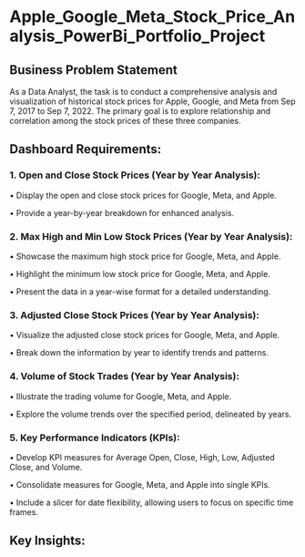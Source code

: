 # Apple_Google_Meta_Stock_Price_Analysis_PowerBi_Portfolio_Project

## Business Problem Statement

As a Data Analyst, the task is to conduct a comprehensive analysis and visualization of historical stock prices for  Apple, Google, and Meta from Sep 7, 2017 to Sep 7, 2022. The primary goal is to explore relationship and correlation among the stock prices of these three companies.

## Dashboard Requirements:

### 1. Open and Close Stock Prices (Year by Year Analysis):

•	Display the open and close stock prices for Google, Meta, and Apple.

•	Provide a year-by-year breakdown for enhanced analysis.

### 2. Max High and Min Low Stock Prices (Year by Year Analysis):

•	Showcase the maximum high stock price for Google, Meta, and Apple.

•	Highlight the minimum low stock price for Google, Meta, and Apple.

•	Present the data in a year-wise format for a detailed understanding.

### 3. Adjusted Close Stock Prices (Year by Year Analysis):

•	Visualize the adjusted close stock prices for Google, Meta, and Apple.

•	Break down the information by year to identify trends and patterns.

### 4. Volume of Stock Trades (Year by Year Analysis):

•	Illustrate the trading volume for Google, Meta, and Apple.

•	Explore the volume trends over the specified period, delineated by years.

### 5. Key Performance Indicators (KPIs):

•	Develop KPI measures for Average Open, Close, High, Low, Adjusted Close, and Volume.

•	Consolidate measures for Google, Meta, and Apple into single KPIs.

•	Include a slicer for date flexibility, allowing users to focus on specific time frames.

## Key Insights:

